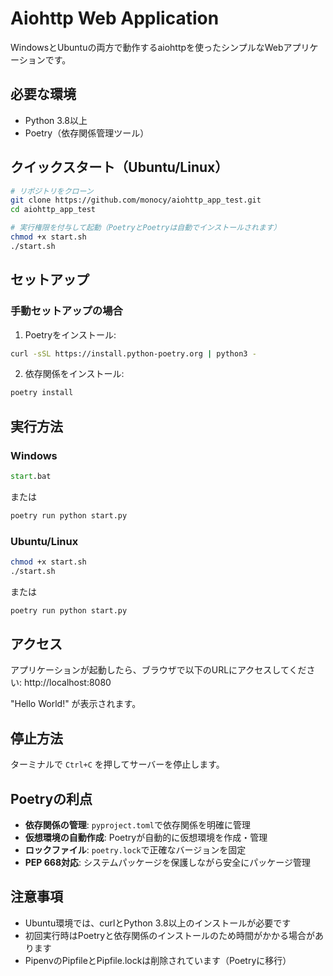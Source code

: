 # Aiohttp Web Application

WindowsとUbuntuの両方で動作するaiohttpを使ったシンプルなWebアプリケーションです。

## 必要な環境

- Python 3.8以上
- Poetry（依存関係管理ツール）

## クイックスタート（Ubuntu/Linux）

```bash
# リポジトリをクローン
git clone https://github.com/monocy/aiohttp_app_test.git
cd aiohttp_app_test

# 実行権限を付与して起動（PoetryとPoetryは自動でインストールされます）
chmod +x start.sh
./start.sh
```

## セットアップ

### 手動セットアップの場合
1. Poetryをインストール:
```bash
curl -sSL https://install.python-poetry.org | python3 -
```

2. 依存関係をインストール:
```bash
poetry install
```

## 実行方法

### Windows
```cmd
start.bat
```
または
```cmd
poetry run python start.py
```

### Ubuntu/Linux
```bash
chmod +x start.sh
./start.sh
```
または
```bash
poetry run python start.py
```

## アクセス

アプリケーションが起動したら、ブラウザで以下のURLにアクセスしてください:
http://localhost:8080

"Hello World!" が表示されます。

## 停止方法

ターミナルで `Ctrl+C` を押してサーバーを停止します。

## Poetryの利点

- **依存関係の管理**: `pyproject.toml`で依存関係を明確に管理
- **仮想環境の自動作成**: Poetryが自動的に仮想環境を作成・管理
- **ロックファイル**: `poetry.lock`で正確なバージョンを固定
- **PEP 668対応**: システムパッケージを保護しながら安全にパッケージ管理

## 注意事項

- Ubuntu環境では、curlとPython 3.8以上のインストールが必要です
- 初回実行時はPoetryと依存関係のインストールのため時間がかかる場合があります
- PipenvのPipfileとPipfile.lockは削除されています（Poetryに移行）